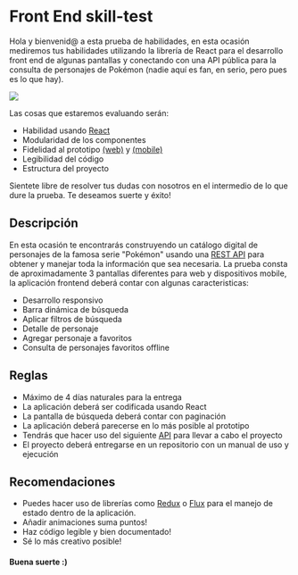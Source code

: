 # Front End skill-test

Hola y bienvenid@ a esta prueba de habilidades, en esta ocasión mediremos tus habilidades utilizando la librería de React para el desarrollo front end de algunas pantallas y conectando con una API pública para la consulta de personajes de Pokémon (nadie aquí es fan, en serio, pero pues es lo que hay).

![](https://upload.wikimedia.org/wikipedia/commons/thumb/9/98/International_Pok%C3%A9mon_logo.svg/640px-International_Pok%C3%A9mon_logo.svg.png)

Las cosas que estaremos evaluando serán:

- Habilidad usando [React](https://es.reactjs.org/)
- Modularidad de los componentes
- Fidelidad al prototipo [(web)](https://invis.io/NAY015XM72P) y [(mobile)](https://invis.io/UYXYLWXXCAB)
- Legibilidad del código
- Estructura del proyecto

Sientete libre de resolver tus dudas con nosotros en el intermedio de lo que dure la prueba. Te deseamos suerte y éxito!

## Descripción

En esta ocasión te encontrarás construyendo un catálogo digital de personajes de la famosa serie "Pokémon" usando una [REST API](https://pokeapi.co/docs/v2) para obtener y manejar toda la información que sea necesaria. La prueba consta de aproximadamente 3 pantallas diferentes para web y dispositivos mobile, la aplicación frontend deberá contar con algunas caracteristicas:

- Desarrollo responsivo
- Barra dinámica de búsqueda
- Aplicar filtros de búsqueda
- Detalle de personaje
- Agregar personaje a favoritos
- Consulta de personajes favoritos offline

## Reglas

- Máximo de 4 días naturales para la entrega
- La aplicación deberá ser codificada usando React
- La pantalla de búsqueda deberá contar con paginación
- La aplicación deberá parecerse en lo más posible al prototipo
- Tendrás que hacer uso del siguiente [API](https://pokeapi.co/docs/v2) para llevar a cabo el proyecto
- El proyecto deberá entregarse en un repositorio con un manual de uso y ejecución

## Recomendaciones

- Puedes hacer uso de librerías como [Redux](https://es.redux.js.org/) o [Flux](https://facebook.github.io/flux/) para el manejo de estado dentro de la aplicación.
- Añadir animaciones suma puntos!
- Haz código legible y bien documentado!
- Sé lo más creativo posible!

#### Buena suerte :) 
